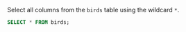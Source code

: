 Select all columns from the `birds` table using the wildcard `*`.

```sql
SELECT * FROM birds;
```

